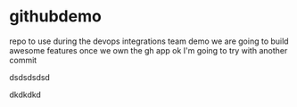 # githubdemo
repo to use during the devops integrations team demo
we are going to build awesome features once we own the gh app
ok I'm going to try with another commit



dsdsdsdsd

dkdkdkd
